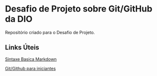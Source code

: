 # Desafio de Projeto sobre Git/GitHub da DIO
Repositório criado para o Desafio de Projeto.

## Links Úteis
[Sintaxe Basica Markdown](https://www.markdownguide.org/basic-syntax/)

[Git/Github para iniciantes](https://www.freecodecamp.org/portuguese/news/tutorial-de-git-e-github-controle-de-versao-para-iniciantes/)
